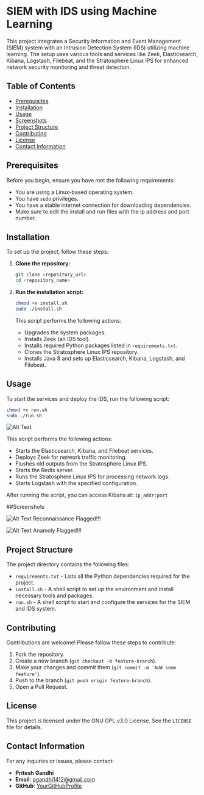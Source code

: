 # SIEM with IDS using Machine Learning

This project integrates a Security Information and Event Management (SIEM) system with an Intrusion Detection System (IDS) utilizing machine learning. The setup uses various tools and services like Zeek, Elasticsearch, Kibana, Logstash, Filebeat, and the Stratosphere Linux IPS for enhanced network security monitoring and threat detection.

## Table of Contents

- [Prerequisites](#prerequisites)
- [Installation](#installation)
- [Usage](#usage)
- [Screenshots](#screenshots)
- [Project Structure](#project-structure)
- [Contributing](#contributing)
- [License](#license)
- [Contact Information](#contact-information)

## Prerequisites

Before you begin, ensure you have met the following requirements:

- You are using a Linux-based operating system.
- You have `sudo` privileges.
- You have a stable internet connection for downloading dependencies.
- Make sure to edit the install and run files with the ip address and port number.

## Installation

To set up the project, follow these steps:

1. **Clone the repository:**
   ```bash
   git clone <repository_url>
   cd <repository_name>
   ```

2. **Run the installation script:**
   ```bash
   chmod +x install.sh
   sudo ./install.sh
   ```

   This script performs the following actions:
   - Upgrades the system packages.
   - Installs Zeek (an IDS tool).
   - Installs required Python packages listed in `requirements.txt`.
   - Clones the Stratosphere Linux IPS repository.
   - Installs Java 8 and sets up Elasticsearch, Kibana, Logstash, and Filebeat.

## Usage

To start the services and deploy the IDS, run the following script:

```bash
chmod +x run.sh
sudo ./run.sh
```
![Alt Text](Image_URL)

This script performs the following actions:
- Starts the Elasticsearch, Kibana, and Filebeat services.
- Deploys Zeek for network traffic monitoring.
- Flushes old outputs from the Stratosphere Linux IPS.
- Starts the Redis server.
- Runs the Stratosphere Linux IPS for processing network logs.
- Starts Logstash with the specified configuration.

After running the script, you can access Kibana at: `ip_addr:port`

##Screenshots

![Alt Text](./screenshots/recon.png)
Reconnaissance Flagged!!!

![Alt Text](./screenshots/anamoly.png)
Anamoly Flagged!!!

## Project Structure

The project directory contains the following files:

- `requirements.txt` - Lists all the Python dependencies required for the project.
- `install.sh` - A shell script to set up the environment and install necessary tools and packages.
- `run.sh` - A shell script to start and configure the services for the SIEM and IDS system.

## Contributing

Contributions are welcome! Please follow these steps to contribute:

1. Fork the repository.
2. Create a new branch (`git checkout -b feature-branch`).
3. Make your changes and commit them (`git commit -m 'Add some feature'`).
4. Push to the branch (`git push origin feature-branch`).
5. Open a Pull Request.

## License

This project is licensed under the GNU GPL v3.0 License. See the `LICENSE` file for details.

## Contact Information

For any inquiries or issues, please contact:
- **Pritesh Gandhi**
- **Email**: pgandhi1412@gmail.com
- **GitHub**: [YourGitHubProfile](https://github.com/Devil-Code)
  
